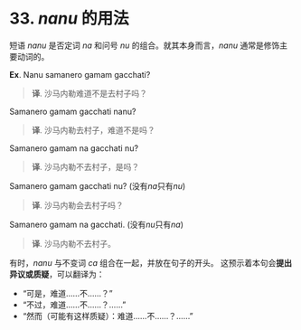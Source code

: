 # 33. *nanu* 的用法 

 短语 *nanu* 是否定词 *na* 和问号 *nu* 的组合。就其本身而言，*nanu* 通常是修饰主要动词的。

**Ex**. Nanu samanero gamam gacchati?
>**译**. 沙马内勒难道不是去村子吗？

Samanero gamam gacchati nanu?
>**译**. 沙马内勒去村子，难道不是吗？

Samanero gamam na gacchati nu?
>**译**. 沙马内勒不去村子，是吗？

Samanero gamam gacchati nu? (没有*na*只有*nu*)
>**译**. 沙马内勒会去村子吗？

Samanero gamam na gacchati. (没有*nu*只有*na*)
>**译**. 沙马内勒不去村子。

有时，*nanu* 与不变词 *ca* 组合在一起，并放在句子的开头。
这预示着本句会**提出异议或质疑**，可以翻译为：
- “可是，难道……不……？”
- “不过，难道……不……？……”
- “然而（可能有这样质疑）：难道……不……？……”